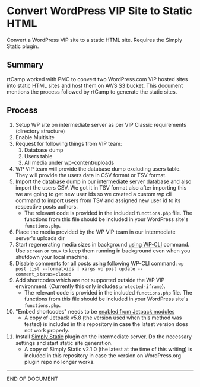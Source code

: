 # Convert WordPress VIP Site to Static HTML

Convert a WordPress VIP site to a static HTML site. Requires the Simply Static plugin.  

## Summary

rtCamp worked with PMC to convert two WordPress.com VIP hosted sites into static HTML sites and host them on AWS S3 bucket. This document mentions the process followed by rtCamp to generate the static sites.


## Process

1.  Setup WP site on intermediate server as per VIP Classic requirements (directory structure)
1.  Enable Multisite
1.  Request for following things from VIP team:
    1.  Database dump
    1.  Users table
    1.  All media under wp-content/uploads
1.  WP VIP team will provide the database dump excluding users table. They will provide the users data in CSV format or TSV format.
1.  Import the database dump in our intermediate server database and also import the users CSV. We got it in TSV format also after importing this we are going to get new user ids so we created a custom wp cli command to import users from TSV and assigned new user id to its respective posts authors.
    * The relevant code is provided in the included `functions.php` file. The functions from this file should be included in your WordPress site's `functions.php`.
1.  Place the media provided by the WP VIP team in our intermediate server's uploads dir
1.  Start regenerating media sizes in background [using WP-CLI](https://developer.wordpress.org/cli/commands/media/regenerate/) command. Use `screen` or `tmux` to keep them running in background even when you shutdown your local machine.
1.  Disable comments for all posts using following WP-CLI command: `wp post list --format=ids | xargs wp post update --comment_status=closed`
1.  Add shortcodes which are not supported outside the WP VIP environment. (Currently this only includes `protected-iframe`).
    * The relevant code is provided in the included `functions.php` file. The functions from this file should be included in your WordPress site's `functions.php`.
1.  "Embed shortcodes" needs to be [enabled from Jetpack modules](https://jetpack.com/support/control-jetpacks-modules-on-one-page/)
    * A copy of Jetpack v5.8 (the version used when this method was tested) is included in this repository in case the latest version does not work properly.
1.  Install [Simply Static](https://wordpress.org/plugins/simply-static/) plugin on the intermediate server. Do the necessary settings and start static site generation.
    * A copy of Simply Static v2.1.0 (the latest at the time of this writing) is included in this repository in case the version on WordPress.org plugin repo no longer works.

---


END OF DOCUMENT
